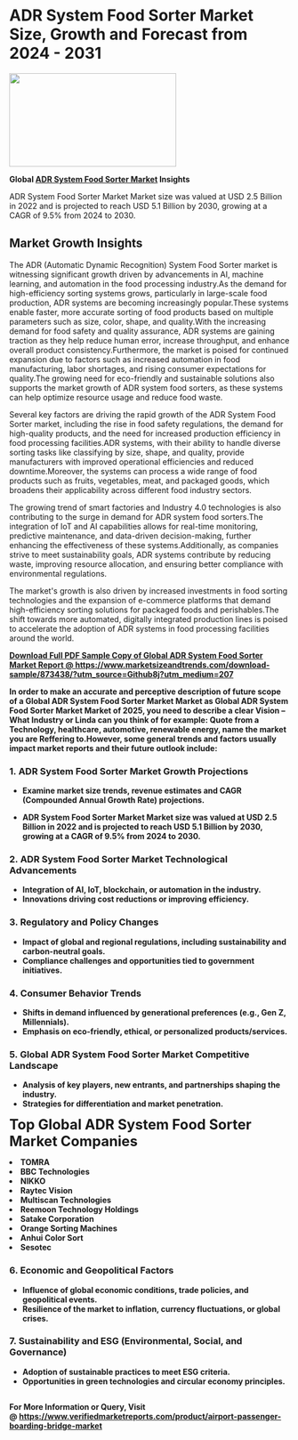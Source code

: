 <H1>ADR System Food Sorter Market Size, Growth and Forecast from 2024 - 2031</H1><img class="aligncenter size-medium wp-image-584254" src="https://thirdeyenews.in/wp-content/uploads/2024/09/Global-Market-Research-300x168.jpeg" alt="" width="300" height="168" /><p><strong>Global&nbsp;<a href="https://www.marketsizeandtrends.com/download-sample/873438/?utm_source=Github8j?utm_medium=207">ADR System Food Sorter Market</a> Insights</strong></p><p>ADR System Food Sorter Market Market size was valued at USD 2.5 Billion in 2022 and is projected to reach USD 5.1 Billion by 2030, growing at a CAGR of 9.5% from 2024 to 2030.</p><p><h2>Market Growth Insights</h2> <p>The ADR (Automatic Dynamic Recognition) System Food Sorter market is witnessing significant growth driven by advancements in AI, machine learning, and automation in the food processing industry.As the demand for high-efficiency sorting systems grows, particularly in large-scale food production, ADR systems are becoming increasingly popular.These systems enable faster, more accurate sorting of food products based on multiple parameters such as size, color, shape, and quality.With the increasing demand for food safety and quality assurance, ADR systems are gaining traction as they help reduce human error, increase throughput, and enhance overall product consistency.Furthermore, the market is poised for continued expansion due to factors such as increased automation in food manufacturing, labor shortages, and rising consumer expectations for quality.The growing need for eco-friendly and sustainable solutions also supports the market growth of ADR system food sorters, as these systems can help optimize resource usage and reduce food waste.</p> <p><strong><a href="#"></a></strong></p> <p>Several key factors are driving the rapid growth of the ADR System Food Sorter market, including the rise in food safety regulations, the demand for high-quality products, and the need for increased production efficiency in food processing facilities.ADR systems, with their ability to handle diverse sorting tasks like classifying by size, shape, and quality, provide manufacturers with improved operational efficiencies and reduced downtime.Moreover, the systems can process a wide range of food products such as fruits, vegetables, meat, and packaged goods, which broadens their applicability across different food industry sectors.</p> <p>The growing trend of smart factories and Industry 4.0 technologies is also contributing to the surge in demand for ADR system food sorters.The integration of IoT and AI capabilities allows for real-time monitoring, predictive maintenance, and data-driven decision-making, further enhancing the effectiveness of these systems.Additionally, as companies strive to meet sustainability goals, ADR systems contribute by reducing waste, improving resource allocation, and ensuring better compliance with environmental regulations.</p> <p>The market's growth is also driven by increased investments in food sorting technologies and the expansion of e-commerce platforms that demand high-efficiency sorting solutions for packaged foods and perishables.The shift towards more automated, digitally integrated production lines is poised to accelerate the adoption of ADR systems in food processing facilities around the world.</p> <p><strong><a href="#"></p><p><span class=""><strong>Download Full PDF Sample Copy of Global ADR System Food Sorter Market Report</strong> @ <a href="https://www.marketsizeandtrends.com/download-sample/873438/?utm_source=Github8j?utm_medium=207" target="_blank">https://www.marketsizeandtrends.com/download-sample/873438/?utm_source=Github8j?utm_medium=207</a></span></p><p>In order to make an accurate and perceptive description of future scope of a Global&nbsp;ADR System Food Sorter Market Market as Global&nbsp;ADR System Food Sorter Market Market of 2025, you need to describe a clear Vision &ndash; What Industry or Linda can you think of for example: Quote from a Technology, healthcare, automotive, renewable energy, name the market you are Reffering to.However, some general trends and factors usually impact market reports and their future outlook include:</p><h3>1.&nbsp;<strong>ADR System Food Sorter Market Growth Projections</strong></h3><ul><li>Examine market size trends, revenue estimates and CAGR (Compounded Annual Growth Rate) projections.</li><li><p>ADR System Food Sorter Market Market size was valued at USD 2.5 Billion in 2022 and is projected to reach USD 5.1 Billion by 2030, growing at a CAGR of 9.5% from 2024 to 2030.</p></li></ul><h3>2.&nbsp;<strong>ADR System Food Sorter Market Technological Advancements</strong></h3><ul><li>Integration of AI, IoT, blockchain, or automation in the industry.</li><li>Innovations driving cost reductions or improving efficiency.</li></ul><h3>3.&nbsp;<strong>Regulatory and Policy Changes</strong></h3><ul><li>Impact of global and regional regulations, including sustainability and carbon-neutral goals.</li><li>Compliance challenges and opportunities tied to government initiatives.</li></ul><h3>4.&nbsp;<strong>Consumer Behavior Trends</strong></h3><ul><li>Shifts in demand influenced by generational preferences (e.g., Gen Z, Millennials).</li><li>Emphasis on eco-friendly, ethical, or personalized products/services.</li></ul><h3>5.&nbsp;<strong>Global ADR System Food Sorter Market Competitive Landscape</strong></h3><ul><li>Analysis of key players, new entrants, and partnerships shaping the industry.</li><li>Strategies for differentiation and market penetration.</li></ul><p data-pm-slice="1 1 []"><span style="color: inherit; font-family: inherit; font-size: 25px;">Top Global ADR System Food Sorter Market Companies</span></p><div class="" data-test-id=""><p><li>TOMRA</li><li> BBC Technologies</li><li> NIKKO</li><li> Raytec Vision</li><li> Multiscan Technologies</li><li> Reemoon Technology Holdings</li><li> Satake Corporation</li><li> Orange Sorting Machines</li><li> Anhui Color Sort</li><li> Sesotec</li></p></div><h3>6.&nbsp;<strong>Economic and Geopolitical Factors</strong></h3><ul><li>Influence of global economic conditions, trade policies, and geopolitical events.</li><li>Resilience of the market to inflation, currency fluctuations, or global crises.</li></ul><h3>7.&nbsp;<strong>Sustainability and ESG (Environmental, Social, and Governance)</strong></h3><ul><li>Adoption of sustainable practices to meet ESG criteria.</li><li>Opportunities in green technologies and circular economy principles.</li></ul><h2><strong style="font-size: 14px;">For More Information or Query, Visit @&nbsp;</strong><a style="background-color: #ffffff; font-size: 14px;" href="https://www.marketsizeandtrends.com/report/adr-system-food-sorter-market/" target="_blank">https://www.verifiedmarketreports.com/product/airport-passenger-boarding-bridge-market</a></h2>